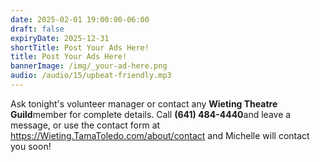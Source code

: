 ```yaml
---
date: 2025-02-01 19:00:00-06:00
draft: false
expiryDate: 2025-12-31
shortTitle: Post Your Ads Here!
title: Post Your Ads Here!
bannerImage: /img/_your-ad-here.png
audio: /audio/15/upbeat-friendly.mp3
---
```


Ask tonight's volunteer manager or contact any **Wieting Theatre Guild**member for complete details.  Call **(641) 484-4440**and leave a message, or use the contact form at https://Wieting.TamaToledo.com/about/contact and Michelle will contact you soon! 
